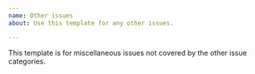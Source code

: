 ```yaml
---
name: Other issues
about: Use this template for any other issues.

---
```


This template is for miscellaneous issues not covered by the other issue categories.
